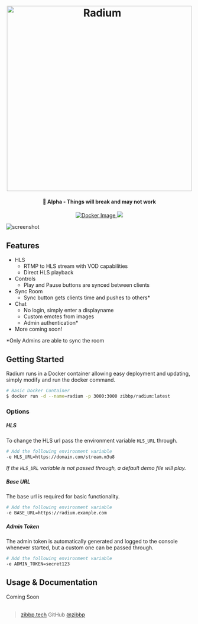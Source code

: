 <h1 align="center">
  <br>
  <a href="https://github.com/Zibbp/Radium"><img src="https://i.imgur.com/gylnyVs.png" alt="Radium" width="500"></a>
  <br>
</h1>

<h4 align="center">🚨 Alpha - Things will break and may not work</h4>

<p align="center">
  <a href="https://github.com/Zibbp/Radium">
    <img src="https://github.com/Zibbp/Radium/workflows/Radium%20Docker%20Image/badge.svg"
         alt="Docker Image">
  </a>
  <a href="https://github.com/Zibbp/Nginx-RTMP"><img src="https://github.com/Zibbp/Nginx-RTMP/workflows/Nginx%20Docker%20Image/badge.svg"></a>
</p>

![screenshot](https://i.imgur.com/ywWYOaQ.jpeg)

## Features

- HLS
  - RTMP to HLS stream with VOD capabilities
  - Direct HLS playback
- Controls
  - Play and Pause buttons are synced between clients
- Sync Room
  - Sync button gets clients time and pushes to others\*
- Chat
  - No login, simply enter a displayname
  - Custom emotes from images
  - Admin authentication\*
- More coming soon!

\*Only Admins are able to sync the room

## Getting Started

Radium runs in a Docker container allowing easy deployment and updating, simply modify and run the docker command.

```bash
# Basic Docker Container
$ docker run -d --name=radium -p 3000:3000 zibbp/radium:latest
```

### Options

##### HLS

To change the HLS url pass the environment variable `HLS_URL` through.

```bash
# Add the following environment variable
-e HLS_URL=https://domain.com/stream.m3u8
```

_If the `HLS_URL` variable is not passed through, a default demo file will play._

##### Base URL

The base url is required for basic functionality.

```bash
# Add the following environment variable
-e BASE_URL=https://radium.example.com
```

##### Admin Token

The admin token is automatically generated and logged to the console whenever started, but a custom one can be passed through.

```bash
# Add the following environment variable
-e ADMIN_TOKEN=secret123
```

## Usage & Documentation

Coming Soon
<br> <br>

> [zibbp.tech](https://zibbp.tech)
> GitHub [@zibbp](https://github.com/zibbp)
